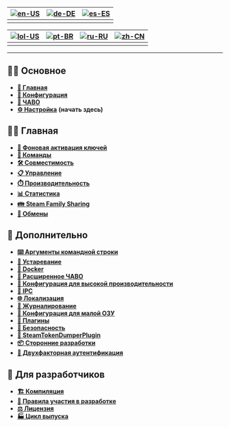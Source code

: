 | [![en-US](https://raw.githubusercontent.com/hjnilsson/country-flags/master/png100px/us.png)](https://github.com/JustArchiNET/ArchiSteamFarm/wiki/Home) | [![de-DE](https://raw.githubusercontent.com/hjnilsson/country-flags/master/png100px/de.png)](https://github.com/JustArchiNET/ArchiSteamFarm/wiki/Home-de-DE) | [![es-ES](https://raw.githubusercontent.com/hjnilsson/country-flags/master/png100px/es.png)](https://github.com/JustArchiNET/ArchiSteamFarm/wiki/Home-es-ES) |
| ------------------------------------------------------------------------------------------------------------------------------------------------------ | ------------------------------------------------------------------------------------------------------------------------------------------------------------ | ------------------------------------------------------------------------------------------------------------------------------------------------------------ |
|                                                                                                                                                        |                                                                                                                                                              |                                                                                                                                                              |

| [![lol-US](https://raw.githubusercontent.com/JustArchiNET/ArchiSteamFarm/main/resources/lol-US.png)](https://github.com/JustArchiNET/ArchiSteamFarm/wiki/Home-lol-US) | [![pt-BR](https://raw.githubusercontent.com/hjnilsson/country-flags/master/png100px/br.png)](https://github.com/JustArchiNET/ArchiSteamFarm/wiki/Home-pt-BR) | [![ru-RU](https://raw.githubusercontent.com/hjnilsson/country-flags/master/png100px/ru.png)](https://github.com/JustArchiNET/ArchiSteamFarm/wiki/Home-ru-RU) | [![zh-CN](https://raw.githubusercontent.com/hjnilsson/country-flags/master/png100px/cn.png)](https://github.com/JustArchiNET/ArchiSteamFarm/wiki/Home-zh-CN) |
| --------------------------------------------------------------------------------------------------------------------------------------------------------------------- | ------------------------------------------------------------------------------------------------------------------------------------------------------------ | ------------------------------------------------------------------------------------------------------------------------------------------------------------ | ------------------------------------------------------------------------------------------------------------------------------------------------------------ |
|                                                                                                                                                                       |                                                                                                                                                              |                                                                                                                                                              |                                                                                                                                                              |

***

## 👨‍🏫 Основное

* **[🏡 Главная](https://github.com/JustArchiNET/ArchiSteamFarm/wiki/Home-ru-RU)**
* **[🔧 Конфигурация](https://github.com/JustArchiNET/ArchiSteamFarm/wiki/Configuration-ru-RU)**
* **[💬 ЧАВО](https://github.com/JustArchiNET/ArchiSteamFarm/wiki/FAQ-ru-RU)**
* **[⚙️ Настройка](https://github.com/JustArchiNET/ArchiSteamFarm/wiki/Setting-up)** **(начать здесь)**


## 👨‍🎓 Главная

* **[👥 Фоновая активация ключей](https://github.com/JustArchiNET/ArchiSteamFarm/wiki/Background-games-redeemer-ru-RU)**
* **[📢 Команды](https://github.com/JustArchiNET/ArchiSteamFarm/wiki/Commands-ru-RU)**
* **[🛠️ Совместимость](https://github.com/JustArchiNET/ArchiSteamFarm/wiki/Compatibility-ru-RU)**
* **[📋 Управление](https://github.com/JustArchiNET/ArchiSteamFarm/wiki/Management-ru-RU)**
* **[⏱️ Производительность](https://github.com/JustArchiNET/ArchiSteamFarm/wiki/Performance-ru-RU)**
* **[📊 Статистика](https://github.com/JustArchiNET/ArchiSteamFarm/wiki/Statistics-ru-RU)**
* **[👪 Steam Family Sharing](https://github.com/JustArchiNET/ArchiSteamFarm/wiki/Steam-Family-Sharing-ru-RU)**
* **[🔄 Обмены](https://github.com/JustArchiNET/ArchiSteamFarm/wiki/Trading-ru-RU)**


## 🧙 Дополнительно

* **[⌨️ Аргументы командной строки](https://github.com/JustArchiNET/ArchiSteamFarm/wiki/Command-line-arguments-ru-RU)**
* **[🚧 Устаревание](https://github.com/JustArchiNET/ArchiSteamFarm/wiki/Deprecation-ru-RU)**
* **[🐳 Docker](https://github.com/JustArchiNET/ArchiSteamFarm/wiki/Docker-ru-RU)**
* **[🤔 Расширенное ЧАВО](https://github.com/JustArchiNET/ArchiSteamFarm/wiki/Extended-FAQ-ru-RU)**
* **[🚀 Конфигурация для высокой производительности](https://github.com/JustArchiNET/ArchiSteamFarm/wiki/High-performance-setup-ru-RU)**
* **[🔗 IPC](https://github.com/JustArchiNET/ArchiSteamFarm/wiki/IPC-ru-RU)**
* **[🌐 Локализация](https://github.com/JustArchiNET/ArchiSteamFarm/wiki/Localization-ru-RU)**
* **[📝 Журналирование](https://github.com/JustArchiNET/ArchiSteamFarm/wiki/Logging-ru-RU)**
* **[💾 Конфигурация для малой ОЗУ](https://github.com/JustArchiNET/ArchiSteamFarm/wiki/Low-memory-setup-ru-RU)**
* **[🔌 Плагины](https://github.com/JustArchiNET/ArchiSteamFarm/wiki/Plugins-ru-RU)**
* **[🔐 Безопасность](https://github.com/JustArchiNET/ArchiSteamFarm/wiki/Security-ru-RU)**
* **[🧩 SteamTokenDumperPlugin](https://github.com/JustArchiNET/ArchiSteamFarm/wiki/SteamTokenDumperPlugin-ru-RU)**
* **[📦 Сторонние разработки](https://github.com/JustArchiNET/ArchiSteamFarm/wiki/Third-party-ru-RU)**
* **[📵 Двухфакторная аутентификация](https://github.com/JustArchiNET/ArchiSteamFarm/wiki/Two-factor-authentication-ru-RU)**


## 👷 Для разработчиков

* **[🏗️ Компиляция](https://github.com/JustArchiNET/ArchiSteamFarm/wiki/Compilation-ru-RU)**
* **[🤝 Правила участия в разработке](https://github.com/JustArchiNET/ArchiSteamFarm/blob/main/.github/CONTRIBUTING.md)**
* **[⚖️ Лицензия](https://github.com/JustArchiNET/ArchiSteamFarm/wiki/License-ru-RU)**
* **[🏭 Цикл выпуска](https://github.com/JustArchiNET/ArchiSteamFarm/wiki/Release-cycle-ru-RU)**